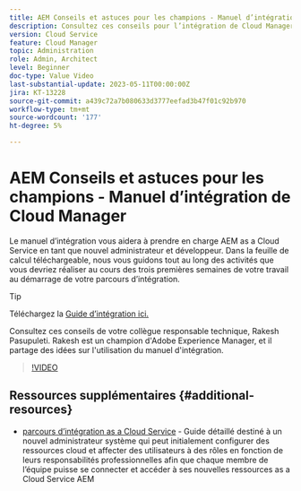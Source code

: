 ```yaml
---
title: AEM Conseils et astuces pour les champions - Manuel d’intégration de Cloud Manager
description: Consultez ces conseils pour l’intégration de Cloud Manager et le manuel d’intégration de Rakesh Pasupuleti, champion AEM et expert.
version: Cloud Service
feature: Cloud Manager
topic: Administration
role: Admin, Architect
level: Beginner
doc-type: Value Video
last-substantial-update: 2023-05-11T00:00:00Z
jira: KT-13228
source-git-commit: a439c72a7b080633d3777eefad3b47f01c92b970
workflow-type: tm+mt
source-wordcount: '177'
ht-degree: 5%

---
```



# AEM Conseils et astuces pour les champions - Manuel d’intégration de Cloud Manager

Le manuel d’intégration vous aidera à prendre en charge AEM as a Cloud Service en tant que nouvel administrateur et développeur. Dans la feuille de calcul téléchargeable, nous vous guidons tout au long des activités que vous devriez réaliser au cours des trois premières semaines de votre travail au démarrage de votre parcours d’intégration.

>[!TIP]
>
>Téléchargez la [Guide d’intégration ici.](./assets/AEM-Cloud-Manager-Onboarding-Playbook.xlsx)

Consultez ces conseils de votre collègue responsable technique, Rakesh Pasupuleti. Rakesh est un champion d&#39;Adobe Experience Manager, et il partage des idées sur l&#39;utilisation du manuel d&#39;intégration.

>[!VIDEO](https://video.tv.adobe.com/v/3419299?quality=12&learn=on)

## Ressources supplémentaires {#additional-resources}

* [parcours d’intégration as a Cloud Service](https://experienceleague.adobe.com/docs/experience-manager-cloud-service/content/onboarding/journey/overview.html?lang=fr) - Guide détaillé destiné à un nouvel administrateur système qui peut initialement configurer des ressources cloud et affecter des utilisateurs à des rôles en fonction de leurs responsabilités professionnelles afin que chaque membre de l’équipe puisse se connecter et accéder à ses nouvelles ressources as a Cloud Service AEM
